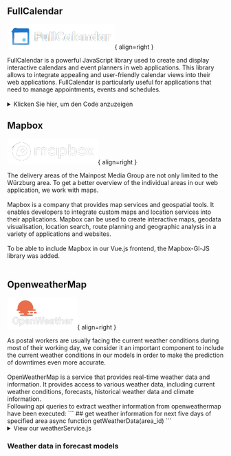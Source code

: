 ## FullCalendar

![Mapbox Logo](fullCalendar-logo.png){ align=right }
<div style="display: flex; align-items: center;">
    <div style="flex: 8;">
     FullCalendar is a powerful JavaScript library used to create and display interactive calendars and event planners in web applications. This library allows to integrate appealing and user-friendly calendar views into their web applications. FullCalendar is particularly useful for applications that need to manage appointments, events and schedules.
    </div>    
</div>
<br>

<details>
  <summary>Klicken Sie hier, um den Code anzuzeigen</summary>
  <pre><code>
    import FullCalendar from '@fullcalendar/vue3'
    import dayGridPlugin from '@fullcalendar/daygrid'
    interactionPlugin from '@fullcalendar/interaction'

    export default {
      components: {
        FullCalendar // make the <FullCalendar> tag available
      },
      data() {
        return {
          calendarOptions: {
            plugins: [dayGridPlugin, interactionPlugin],
            initialView: 'dayGridMonth'
          }
        }
      }
    }
  </code></pre>
</details>

## Mapbox

![Mapbox Logo](mapbox.png){ align=right }
<div style="display: flex; align-items: center;">
    <div style="flex: 8;">
      The delivery areas of the Mainpost Media Group are not only limited to the Würzburg area. To get a better overview of the individual areas in our web application, we work with maps. 
      <br>
      <br>
       Mapbox is a company that provides map services and geospatial tools. It enables developers to integrate custom maps and location services into their applications. Mapbox can be used to create interactive maps, geodata visualisation, location search, route planning and geographic analysis in a variety of applications and websites.
       <br>
       <br>
       To be able to include Mapbox in our Vue.js frontend, the Mapbox-Gl-JS library was added. 
    </div>
</div>
<br>

## OpenweatherMap

![OpenWeatherMap Logo](openweathermap.png){ align=right }
<div style="display: flex; align-items: center;">
    <div style="flex: 8;">
       As postal workers are usually facing the current weather conditions during most of their working day, we consider it an important component to include the current weather conditions in our models in order to make the prediction of downtimes even more accurate.
       <br>
       <br>
        OpenWeatherMap is a service that provides real-time weather data and information. It provides access to various weather data, including current weather conditions, forecasts, historical weather data and climate information.
    </div>
</div>
Following api queries to extract weather information from openweathermap have been executed:
```
## get weather information for next five days of specified area
async function getWeatherData(area_id)
```
<details>
<summary>View our weatherService.js</summary>

```
import axios from 'axios';

export async function getWeatherData(area_id) {
    const apiKey = '768229ab8175e578773e450e2c81e5a3';
    const days = 5;  // Number of days for the forecas
    const location = getLocationCenter(area_id);
    
    const forecastApiUrl = `https://api.openweathermap.org/data/2.5/forecast?q=${location}&cnt=${days * 8}&units=metric&appid=${apiKey}`;
    // console.log("try");
    let response;
    try {
        response = await axios.get(forecastApiUrl);
        console.log(response);
    } catch (error) {
        console.error('Fehler beim Abrufen der Wetterdaten:', error);
    }
    return response;
}

function getLocationCenter(area_id) {
    var location;
    if (area_id == 1.1) {
        location = "Wuerzburg";
    } else if (area_id == 1.6) {
        location = "Wuerzburg";
    } else if (area_id == 1.7) {
        location = "Rimpar";
    } else if (area_id == 1.3) {
        location = "Gemuenden";
    } else if (area_id == 2.6) {
        location = "Gerolzhofen";
    } else if (area_id == 2.5) {
        location = "Hammelburg";
    } else if (area_id == 2.3) {
        location = "Werneck";
    } else if (area_id == 1.2) {
        location = "Helmstadt";
    } else if (area_id == "FN") {
        location = "Tauberbischofsheim";
    } else if (area_id == 1.4) {
        location = "Kitzingen";
    } else if (area_id == 1.5) {
        location = "Ochsenfurt";
    } else if (area_id == 2.7) {
        location = "Oerlenbach";
    } else if (area_id == 2.8) {
        location = "Stadtlauringen";
    }else if (area_id == 2.4) {
        location = "Oberelsbach";
    }else {
        location = "Wuerzburg";
    }
    return location;
}

```
</details>


### Weather data in forecast models


